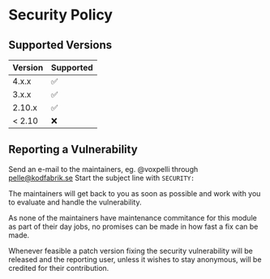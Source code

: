 # Security Policy

## Supported Versions

| Version | Supported          |
| ------- | ------------------ |
| 4.x.x   | :white_check_mark: |
| 3.x.x   | :white_check_mark: |
| 2.10.x  | :white_check_mark: |
| < 2.10  | :x:                |

## Reporting a Vulnerability

Send an e-mail to the maintainers, eg. @voxpelli through pelle@kodfabrik.se Start the subject line with `SECURITY:`

The maintainers will get back to you as soon as possible and work with you to evaluate and handle the vulnerability.

As none of the maintainers have maintenance commitance for this module as part of their day jobs, no promises can be made in how fast a fix can be made.

Whenever feasible a patch version fixing the security vulnerability will be released and the reporting user, unless it wishes to stay anonymous, will be credited for their contribution.
